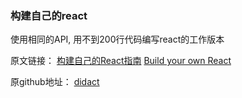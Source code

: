 ### 构建自己的react

使用相同的API, 用不到200行代码编写react的工作版本

原文链接：
  [构建自己的React指南][0]
  [Build your own React][1]

原github地址： [didact][2]


[0]: https://engineering.hexacta.com/didact-learning-how-react-works-by-building-it-from-scratch-51007984e5c5
[1]: https://pomb.us/build-your-own-react/
[2]: https://github.com/pomber/didact